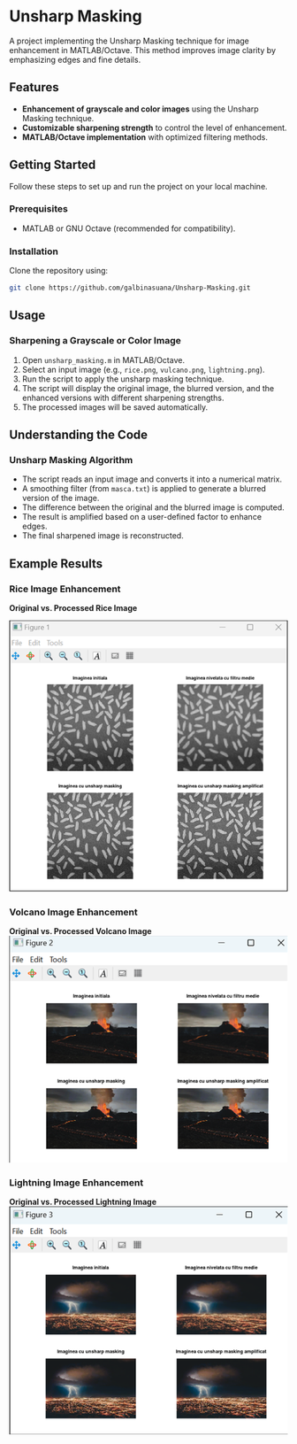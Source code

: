 # Unsharp Masking

A project implementing the Unsharp Masking technique for image enhancement in MATLAB/Octave. This method improves image clarity by emphasizing edges and fine details.

## Features

- **Enhancement of grayscale and color images** using the Unsharp Masking technique.
- **Customizable sharpening strength** to control the level of enhancement.
- **MATLAB/Octave implementation** with optimized filtering methods.

## Getting Started

Follow these steps to set up and run the project on your local machine.

### Prerequisites

- MATLAB or GNU Octave (recommended for compatibility).

### Installation

Clone the repository using:

```bash
git clone https://github.com/galbinasuana/Unsharp-Masking.git
```

## Usage

### Sharpening a Grayscale or Color Image

1. Open `unsharp_masking.m` in MATLAB/Octave.
2. Select an input image (e.g., `rice.png`, `vulcano.png`, `lightning.png`).
3. Run the script to apply the unsharp masking technique.
4. The script will display the original image, the blurred version, and the enhanced versions with different sharpening strengths.
5. The processed images will be saved automatically.

## Understanding the Code

### Unsharp Masking Algorithm

- The script reads an input image and converts it into a numerical matrix.
- A smoothing filter (from `masca.txt`) is applied to generate a blurred version of the image.
- The difference between the original and the blurred image is computed.
- The result is amplified based on a user-defined factor to enhance edges.
- The final sharpened image is reconstructed.

## Example Results

### Rice Image Enhancement

**Original vs. Processed Rice Image** 
 
![Original vs. Processed Rice](images/rice_unsharp.png)

### Volcano Image Enhancement

**Original vs. Processed Volcano Image**  
![Original vs. Processed Volcano](images/volcano_unsharp.png)

### Lightning Image Enhancement

**Original vs. Processed Lightning Image**  
![Original vs. Processed Lightning](images/lightning_unsharp.png)